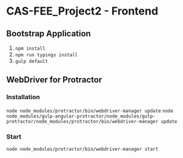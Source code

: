 # CAS-FEE_Project2 - Frontend

## Bootstrap Application

1. `npm install`
2. `npm run typings install`
3. `gulp default`

## WebDriver for Protractor
### Installation
`node node_modules/protractor/bin/webdriver-manager update`
`node node_modules/gulp-angular-protractor/node_modules/gulp-protractor/node_modules/protractor/bin/webdriver-manager update`

### Start
`node node_modules/protractor/bin/webdriver-manager start`
